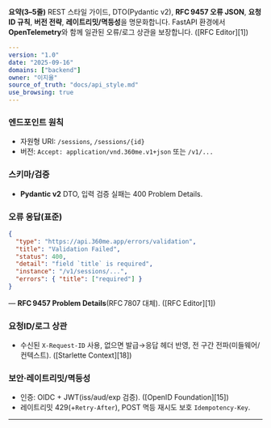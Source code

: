 ﻿**요약(3–5줄)**
REST 스타일 가이드, DTO(Pydantic v2), **RFC 9457 오류 JSON**, **요청ID 규칙**, **버전 전략**, **레이트리밋/멱등성**을 명문화합니다. FastAPI 환경에서 **OpenTelemetry**와 함께 일관된 오류/로그 상관을 보장합니다. ([RFC Editor][1])

```yaml
---
version: "1.0"
date: "2025-09-16"
domains: ["backend"]
owner: "이지율"
source_of_truth: "docs/api_style.md"
use_browsing: true
---
```

### 엔드포인트 원칙

* 자원형 URI: `/sessions`, `/sessions/{id}`
* 버전: `Accept: application/vnd.360me.v1+json` 또는 `/v1/...`

### 스키마/검증

* **Pydantic v2** DTO, 입력 검증 실패는 400 Problem Details.

### 오류 응답(표준)

```json
{
  "type": "https://api.360me.app/errors/validation",
  "title": "Validation Failed",
  "status": 400,
  "detail": "field `title` is required",
  "instance": "/v1/sessions/...",
  "errors": { "title": ["required"] }
}
```

— **RFC 9457 Problem Details**(RFC 7807 대체). ([RFC Editor][1])

### 요청ID/로그 상관

* 수신된 `X-Request-ID` 사용, 없으면 발급→응답 헤더 반영, 전 구간 전파(미들웨어/컨텍스트). ([Starlette Context][18])

### 보안·레이트리밋/멱등성

* 인증: OIDC + JWT(iss/aud/exp 검증). ([OpenID Foundation][15])
* 레이트리밋 429(+`Retry-After`), POST 멱등 재시도 보호 `Idempotency-Key`.

---
